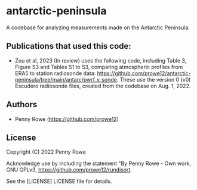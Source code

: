 

# antarctic-peninsula
A codebase for analyzing measurements made on the Antarctic Peninsula.


## Publications that used this code:
* Zou et al, 2023 (In review) uses the following code, including Table 3, Figure S3 and Tables S1 to S3, 
comparing atmospheric profiles from ERA5 to station radiosonde data: https://github.com/prowe12/antarctic-peninsula/tree/main/antarc/pwrf_v_sonde. These use the version 0 (v0) Escudero radiosonde files, created from the codebase on Aug. 1, 2022.

## Authors
  - Penny Rowe (https://github.com/prowe12)

## License
Copyright (C) 2022 Penny Rowe 

Acknowledge use by including the statement "By Penny Rowe - Own work, GNU GPLv3, https://github.com/prowe12/rundisort.

See the [LICENSE] LICENSE file for details.
